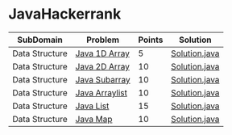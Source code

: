 # JavaHackerrank

| SubDomain     |    Problem    | Points |  Solution |
| ------------- | ------------- |------------- |------------ |
| Data Structure  |[Java 1D Array](https://www.hackerrank.com/challenges/java-1d-array-introduction)  | 5 |[Solution.java](https://github.com/ssnitish/JavaHackerrank/blob/master/DataStructure/Java%201D%20Array/Solution.java)|
|  Data Structure | [Java 2D Array](https://www.hackerrank.com/challenges/java-2d-array)  | 10 |[Solution.java](https://github.com/ssnitish/JavaHackerrank/blob/master/DataStructure/Java%202D%20Array/Solution.java)  |
|  Data Structure | [Java Subarray](https://www.hackerrank.com/challenges/java-negative-subarray)  | 10 |[Solution.java](https://github.com/ssnitish/JavaHackerrank/tree/master/DataStructure/Java%20Subarray/Solution.java)  |
|  Data Structure | [Java Arraylist](https://www.hackerrank.com/challenges/java-arraylist)  | 10 |[Solution.java](https://github.com/ssnitish/JavaHackerrank/tree/master/DataStructure/Java%20Arraylist/Solution.java)  |
|  Data Structure | [Java List](https://www.hackerrank.com/challenges/java-list)  | 15 |[Solution.java](https://github.com/ssnitish/JavaHackerrank/tree/master/DataStructure/Java%20List/Solution.java)  |
|  Data Structure | [Java Map](https://www.hackerrank.com/challenges/phone-book)  | 10 |[Solution.java](https://github.com/ssnitish/JavaHackerrank/tree/master/DataStructure/Java%20Map/Solution.java)  |


